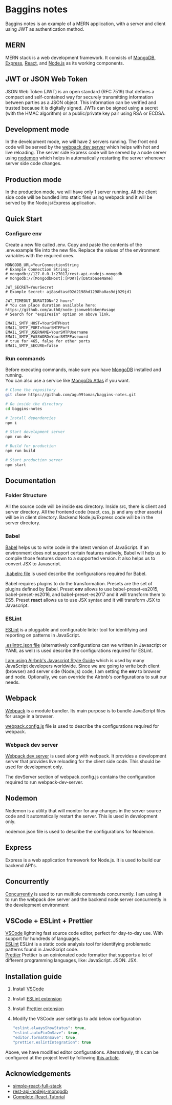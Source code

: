
# Baggins notes
Baggins notes is an example of a MERN application, with a server and client using JWT as authentication method.
## MERN
MERN stack is a web development framework. It consists of [MongoDB](https://www.mongodb.com/), [Express](https://expressjs.com/), [React](https://reactjs.org/), and [Node.js](https://nodejs.org/en/) as its working components.
## JWT or JSON Web Token
JSON Web Token (JWT) is an open standard (RFC 7519) that defines a compact and self-contained way for securely transmitting information between parties as a JSON object. This information can be verified and trusted because it is digitally signed. JWTs can be signed using a secret (with the HMAC algorithm) or a public/private key pair using RSA or ECDSA.
## Development mode
In the development mode, we will have 2 servers running. The front end code will be served by the [webpack dev server](https://webpack.js.org/configuration/dev-server/) which helps with hot and live reloading. The server side Express code will be served by a node server using [nodemon](https://nodemon.io/) which helps in automatically restarting the server whenever server side code changes.

## Production mode
In the production mode, we will have only 1 server running. All the client side code will be bundled into static files using webpack and it will be served by the Node.js/Express application.
## Quick Start

### Configure env
Create a new file called .env.
Copy and paste the contents of the .env.example file into the new file.
Replace the values of the environment variables with the required ones.

```
MONGODB_URL=YourConnectionString
# Example Connection String:  
# mongodb://127.0.0.1:27017/rest-api-nodejs-mongodb
# mongodb://[MongodbHost]:[PORT]/[DatabaseName]

JWT_SECRET=YourSecret
# Example Secret: aj8asdtasd92d2198hd1298ha0as9dj029jd1

JWT_TIMEOUT_DURATION="2 hours"
# You can place duration available here: https://github.com/auth0/node-jsonwebtoken#usage
# Search for "expiresIn" option on above link.

EMAIL_SMTP_HOST=YourSMTPHost
EMAIL_SMTP_PORT=YourSMTPPort
EMAIL_SMTP_USERNAME=YourSMTPUsername
EMAIL_SMTP_PASSWORD=YourSMTPPassword
# true for 465, false for other ports
EMAIL_SMTP_SECURE=false
```
### Run commands
Before executing commands, make sure you have [MongoDB](https://www.mongodb.com/) installed and running.  
You can also use a service like [MongoDb Atlas](https://www.mongodb.com/atlas/database) if you want.

```bash
# Clone the repository
git clone https://github.com/agu99tomas/baggins-notes.git

# Go inside the directory
cd baggins-notes

# Install dependencies
npm i

# Start development server
npm run dev

# Build for production
npm run build

# Start production server
npm start
```
## Documentation


### Folder Structure

All the source code will be inside **src** directory. Inside src, there is client and server directory. All the frontend code (react, css, js and any other assets) will be in client directory. Backend Node.js/Express code will be in the server directory.

### Babel

[Babel](https://babeljs.io/) helps us to write code in the latest version of JavaScript. If an environment does not support certain features natively, Babel will help us to compile those features down to a supported version. It also helps us to convert JSX to Javascript.

[.babelrc file](https://babeljs.io/docs/usage/babelrc/) is used describe the configurations required for Babel.

Babel requires plugins to do the transformation. Presets are the set of plugins defined by Babel. Preset **env** allows to use babel-preset-es2015, babel-preset-es2016, and babel-preset-es2017 and it will transform them to ES5. Preset **react** allows us to use JSX syntax and it will transform JSX to Javascript.

### ESLint

[ESLint](https://eslint.org/) is a pluggable and configurable linter tool for identifying and reporting on patterns in JavaScript.

[.eslintrc.json file](<(https://eslint.org/docs/user-guide/configuring)>) (alternatively configurations can we written in Javascript or YAML as well) is used describe the configurations required for ESLint.

[I am using Airbnb's Javascript Style Guide](https://github.com/airbnb/javascript) which is used by many JavaScript developers worldwide. Since we are going to write both client (browser) and server side (Node.js) code, I am setting the **env** to browser and node. Optionally, we can override the Airbnb's configurations to suit our needs.

## Webpack
[Webpack](https://webpack.js.org/) is a module bundler. Its main purpose is to bundle JavaScript files for usage in a browser.

[webpack.config.js](https://webpack.js.org/configuration/) file is used to describe the configurations required for webpack.


### Webpack dev server

[Webpack dev server](https://webpack.js.org/configuration/dev-server/) is used along with webpack. It provides a development server that provides live reloading for the client side code. This should be used for development only.

The devServer section of webpack.config.js contains the configuration required to run webpack-dev-server.

## Nodemon
Nodemon is a utility that will monitor for any changes in the server source code and it automatically restart the server. This is used in development only.

nodemon.json file is used to describe the configurations for Nodemon.
## Express
Express is a web application framework for Node.js. It is used to build our backend API's.
## Concurrently

[Concurrently](https://github.com/open-cli-tools/concurrently) is used to run multiple commands concurrently. I am using it to run the webpack dev server and the backend node server concurrently in the development environment
## VSCode + ESLint + Prettier
[VSCode](https://code.visualstudio.com/)  lightning fast source code editor, perfect for day-to-day use. With support for hundreds of languages.  
[ESLint](https://eslint.org/) ESLint is a static code analysis tool for identifying problematic patterns found in JavaScript code.   
[Prettier](https://prettier.io/) Prettier is an opinionated code formatter that supports a lot of different programming languages, like: JavaScript. JSON. JSX.

## Installation guide

1.  Install [VSCode](https://code.visualstudio.com/)
2.  Install [ESLint extension](https://marketplace.visualstudio.com/items?itemName=dbaeumer.vscode-eslint)
3.  Install [Prettier extension](https://marketplace.visualstudio.com/items?itemName=esbenp.prettier-vscode)
4.  Modify the VSCode user settings to add below configuration

    ```javascript
    "eslint.alwaysShowStatus": true,
    "eslint.autoFixOnSave": true,
    "editor.formatOnSave": true,
    "prettier.eslintIntegration": true
    ```

Above, we have modified editor configurations. Alternatively, this can be configured at the project level by following [this article](https://medium.com/@netczuk/your-last-eslint-config-9e35bace2f99).
## Acknowledgements

 - [simple-react-full-stack](https://github.com/crsandeep/simple-react-full-stack)
 - [rest-api-nodejs-mongodb](https://github.com/maitraysuthar/rest-api-nodejs-mongodb)
 - [Complete-React-Tutorial](https://github.com/iamshaunjp/Complete-React-Tutorial)
